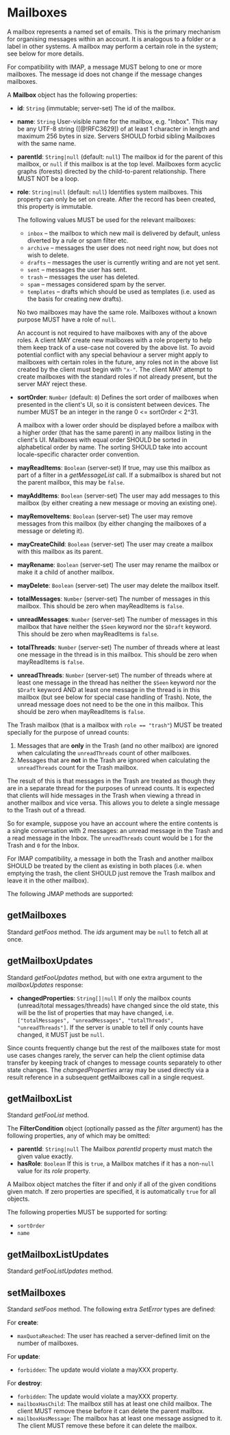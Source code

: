 # Mailboxes

A mailbox represents a named set of emails. This is the primary mechanism for organising messages within an account. It is analogous to a folder or a label in other systems. A mailbox may perform a certain role in the system; see below for more details.

For compatibility with IMAP, a message MUST belong to one or more mailboxes. The message id does not change if the message changes mailboxes.

A **Mailbox** object has the following properties:

- **id**: `String` (immutable; server-set)
  The id of the mailbox.
- **name**: `String`
  User-visible name for the mailbox, e.g. "Inbox". This may be any UTF-8  string ([@!RFC3629]) of at least 1 character in length and maximum 256 bytes in size. Servers SHOULD forbid sibling Mailboxes with the same name.
- **parentId**: `String|null` (default: `null`)
  The mailbox id for the parent of this mailbox, or `null` if this mailbox is at the top level. Mailboxes form acyclic graphs (forests) directed by the child-to-parent relationship. There MUST NOT be a loop.
- **role**: `String|null` (default: `null`)
  Identifies system mailboxes. This property can only be set on create. After the record has been created, this property is immutable.

    The following values MUST be used for the relevant mailboxes:

    - `inbox` – the mailbox to which new mail is delivered by default, unless diverted by a rule or spam filter etc.
    - `archive` – messages the user does not need right now, but does not wish to delete.
    - `drafts` – messages the user is currently writing and are not yet sent.
    - `sent` – messages the user has sent.
    - `trash` – messages the user has deleted.
    - `spam` – messages considered spam by the server.
    - `templates` – drafts which should be used as templates (i.e. used as the basis for creating new drafts).

    No two mailboxes may have the same role. Mailboxes without a known purpose MUST have a role of `null`.

    An account is not required to have mailboxes with any of the above roles. A client MAY create new mailboxes with a role property to help them keep track of a use-case not covered by the above list. To avoid potential conflict with any special behaviour a server might apply to mailboxes with certain roles in the future, any roles not in the above list created by the client must begin with `"x-"`. The client MAY attempt to create mailboxes with the standard roles if not already present, but the server MAY reject these.
- **sortOrder**: `Number` (default: `0`)
  Defines the sort order of mailboxes when presented in the client's UI, so it
  is consistent between devices. The number MUST be an integer in the range
  0 <= sortOrder < 2^31.

    A mailbox with a lower order should be displayed before a mailbox with a higher order (that has the same parent) in any mailbox listing in the client's UI. Mailboxes with equal order SHOULD be sorted in alphabetical order by name. The sorting SHOULD take into account locale-specific character order convention.
- **mayReadItems**: `Boolean` (server-set)
  If true, may use this mailbox as part of a filter in a *getMessageList* call.
  If a submailbox is shared but not the parent mailbox, this may be `false`.
- **mayAddItems**: `Boolean` (server-set)
  The user may add messages to this mailbox (by either creating a new message or moving an existing one).
- **mayRemoveItems**: `Boolean` (server-set)
  The user may remove messages from this mailbox (by either changing the mailboxes of a message or deleting it).
- **mayCreateChild**: `Boolean` (server-set)
  The user may create a mailbox with this mailbox as its parent.
- **mayRename**: `Boolean` (server-set)
  The user may rename the mailbox or make it a child of another mailbox.
- **mayDelete**: `Boolean` (server-set)
  The user may delete the mailbox itself.
- **totalMessages**: `Number` (server-set)
  The number of messages in this mailbox. This should be zero when mayReadItems is `false`.
- **unreadMessages**: `Number` (server-set)
  The number of messages in this mailbox that have neither the `$Seen` keyword nor the `$Draft` keyword. This should be zero when mayReadItems is `false`.
- **totalThreads**: `Number` (server-set)
  The number of threads where at least one message in the thread is in this mailbox. This should be zero when mayReadItems is `false`.
- **unreadThreads**: `Number` (server-set)
  The number of threads where at least one message in the thread has neither the `$Seen` keyword nor the `$Draft` keyword AND at least one message in the thread is in this mailbox (but see below for special case handling of Trash). Note, the unread message does not need to be the one in this mailbox. This should be zero when mayReadItems is `false`.

The Trash mailbox (that is a mailbox with `role == "trash"`) MUST be treated specially for the purpose of unread counts:

1. Messages that are **only** in the Trash (and no other mailbox) are ignored when calculating the `unreadThreads` count of other mailboxes.
2. Messages that are **not** in the Trash are ignored when calculating the `unreadThreads` count for the Trash mailbox.

The result of this is that messages in the Trash are treated as though they are in a separate thread for the purposes of unread counts. It is expected that clients will hide messages in the Trash when viewing a thread in another mailbox and vice versa. This allows you to delete a single message to the Trash out of a thread.

So for example, suppose you have an account where the entire contents is a single conversation with 2 messages: an unread message in the Trash and a read message in the Inbox. The `unreadThreads` count would be `1` for the Trash and `0` for the Inbox.

For IMAP compatibility, a message in both the Trash and another mailbox SHOULD be treated by the client as existing in both places (i.e. when emptying the trash, the client SHOULD just remove the Trash mailbox and leave it in the other mailbox).

The following JMAP methods are supported:

## getMailboxes

Standard *getFoos* method. The *ids* argument may be `null` to fetch all at once.

## getMailboxUpdates

Standard *getFooUpdates* method, but with one extra argument to the *mailboxUpdates* response:

- **changedProperties**: `String[]|null`
  If only the mailbox counts (unread/total messages/threads) have changed since the old state, this will be the list of properties that may have changed, i.e. `["totalMessages", "unreadMessages", "totalThreads", "unreadThreads"]`. If the server is unable to tell if only counts have changed, it MUST just be `null`.

Since counts frequently change but the rest of the mailboxes state for most use cases changes rarely, the server can help the client optimise data transfer by keeping track of changes to message counts separately to other state changes. The *changedProperties* array may be used directly via a result reference in a subsequent getMailboxes call in a single request.

## getMailboxList

Standard *getFooList* method.

The **FilterCondition** object (optionally passed as the *filter* argument) has the following properties, any of which may be omitted:

- **parentId**: `String|null`
  The Mailbox *parentId* property must match the given value exactly.
- **hasRole**: `Boolean`
  If this is `true`, a Mailbox matches if it has a non-`null` value for its *role* property.

A Mailbox object matches the filter if and only if all of the given conditions given match. If zero properties are specified, it is automatically `true` for all objects.

The following properties MUST be supported for sorting:

- `sortOrder`
- `name`

## getMailboxListUpdates

Standard *getFooListUpdates* method.

## setMailboxes

Standard *setFoos* method. The following extra *SetError* types are defined:

For **create**:

- `maxQuotaReached`: The user has reached a server-defined limit on the number
  of mailboxes.

For **update**:

- `forbidden`: The update would violate a mayXXX property.

For **destroy**:

- `forbidden`: The update would violate a mayXXX property.
- `mailboxHasChild`: The mailbox still has at least one child mailbox. The
  client MUST remove these before it can delete the parent mailbox.
- `mailboxHasMessage`: The mailbox has at least one message assigned to it. The
  client MUST remove these before it can delete the mailbox.
